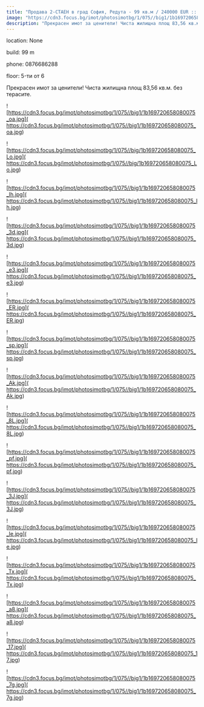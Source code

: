 ```yaml
---
title: "Продава 2-СТАЕН в град София, Редута - 99 кв.м / 240000 EUR :: imot.bg Обява"
image: "https://cdn3.focus.bg/imot/photosimotbg/1/075//big1/1b169720658080075_mx.jpg"
description: "Прекрасен имот за ценители! Чиста жилищна площ 83,56 кв.м. без терасите."
---
```


location: None

build: 99 m

phone: 0876686288

floor: 5-ти от 6

Прекрасен имот за ценители! Чиста жилищна площ 83,56 кв.м. без терасите.


![https://cdn3.focus.bg/imot/photosimotbg/1/075//big1/1b169720658080075_oa.jpg]( https://cdn3.focus.bg/imot/photosimotbg/1/075//big1/1b169720658080075_oa.jpg)


![https://cdn3.focus.bg/imot/photosimotbg/1/075//big/1b169720658080075_Lo.jpg]( https://cdn3.focus.bg/imot/photosimotbg/1/075//big/1b169720658080075_Lo.jpg)


![https://cdn3.focus.bg/imot/photosimotbg/1/075//big1/1b169720658080075_lh.jpg]( https://cdn3.focus.bg/imot/photosimotbg/1/075//big1/1b169720658080075_lh.jpg)


![https://cdn3.focus.bg/imot/photosimotbg/1/075//big1/1b169720658080075_3d.jpg]( https://cdn3.focus.bg/imot/photosimotbg/1/075//big1/1b169720658080075_3d.jpg)


![https://cdn3.focus.bg/imot/photosimotbg/1/075//big1/1b169720658080075_e3.jpg]( https://cdn3.focus.bg/imot/photosimotbg/1/075//big1/1b169720658080075_e3.jpg)


![https://cdn3.focus.bg/imot/photosimotbg/1/075//big1/1b169720658080075_ER.jpg]( https://cdn3.focus.bg/imot/photosimotbg/1/075//big1/1b169720658080075_ER.jpg)


![https://cdn3.focus.bg/imot/photosimotbg/1/075//big1/1b169720658080075_sp.jpg]( https://cdn3.focus.bg/imot/photosimotbg/1/075//big1/1b169720658080075_sp.jpg)


![https://cdn3.focus.bg/imot/photosimotbg/1/075//big1/1b169720658080075_Ak.jpg]( https://cdn3.focus.bg/imot/photosimotbg/1/075//big1/1b169720658080075_Ak.jpg)


![https://cdn3.focus.bg/imot/photosimotbg/1/075//big1/1b169720658080075_8L.jpg]( https://cdn3.focus.bg/imot/photosimotbg/1/075//big1/1b169720658080075_8L.jpg)


![https://cdn3.focus.bg/imot/photosimotbg/1/075//big1/1b169720658080075_pf.jpg]( https://cdn3.focus.bg/imot/photosimotbg/1/075//big1/1b169720658080075_pf.jpg)


![https://cdn3.focus.bg/imot/photosimotbg/1/075//big1/1b169720658080075_3J.jpg]( https://cdn3.focus.bg/imot/photosimotbg/1/075//big1/1b169720658080075_3J.jpg)


![https://cdn3.focus.bg/imot/photosimotbg/1/075//big1/1b169720658080075_le.jpg]( https://cdn3.focus.bg/imot/photosimotbg/1/075//big1/1b169720658080075_le.jpg)


![https://cdn3.focus.bg/imot/photosimotbg/1/075//big1/1b169720658080075_Tx.jpg]( https://cdn3.focus.bg/imot/photosimotbg/1/075//big1/1b169720658080075_Tx.jpg)


![https://cdn3.focus.bg/imot/photosimotbg/1/075//big1/1b169720658080075_a8.jpg]( https://cdn3.focus.bg/imot/photosimotbg/1/075//big1/1b169720658080075_a8.jpg)


![https://cdn3.focus.bg/imot/photosimotbg/1/075//big1/1b169720658080075_17.jpg]( https://cdn3.focus.bg/imot/photosimotbg/1/075//big1/1b169720658080075_17.jpg)


![https://cdn3.focus.bg/imot/photosimotbg/1/075//big1/1b169720658080075_7g.jpg]( https://cdn3.focus.bg/imot/photosimotbg/1/075//big1/1b169720658080075_7g.jpg)



